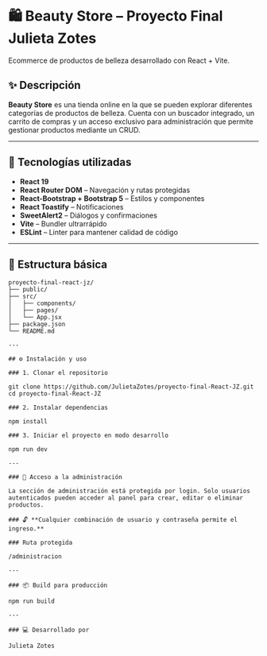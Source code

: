 # 🛍️ Beauty Store – Proyecto Final Julieta Zotes

Ecommerce de productos de belleza desarrollado con React + Vite.

## ✨ Descripción

**Beauty Store** es una tienda online en la que se pueden explorar diferentes categorías de productos de belleza. Cuenta con un buscador integrado, un carrito de compras y un acceso exclusivo para administración que permite gestionar productos mediante un CRUD.

---

## 🚀 Tecnologías utilizadas

- **React 19**
- **React Router DOM** – Navegación y rutas protegidas
- **React-Bootstrap + Bootstrap 5** – Estilos y componentes
- **React Toastify** – Notificaciones
- **SweetAlert2** – Diálogos y confirmaciones
- **Vite** – Bundler ultrarrápido
- **ESLint** – Linter para mantener calidad de código

---

## 📁 Estructura básica

```text
proyecto-final-react-jz/
├── public/
├── src/
│   ├── components/
│   ├── pages/
│   └── App.jsx
├── package.json
└── README.md

---

## ⚙️ Instalación y uso

### 1. Clonar el repositorio

git clone https://github.com/JulietaZotes/proyecto-final-React-JZ.git
cd proyecto-final-React-JZ

### 2. Instalar dependencias

npm install

### 3. Iniciar el proyecto en modo desarrollo

npm run dev

---

### 🔐 Acceso a la administración

La sección de administración está protegida por login. Solo usuarios autenticados pueden acceder al panel para crear, editar o eliminar productos.

### 🔓 **Cualquier combinación de usuario y contraseña permite el ingreso.**

### Ruta protegida

/administracion

---

### 📦 Build para producción

npm run build

---

### 💻 Desarrollado por

Julieta Zotes